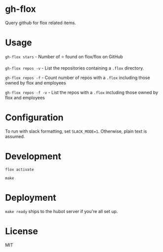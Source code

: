# gh-flox

Query github for flox related items.

# Usage

`gh-flox stars` - Number of :star: found on flox/flox on GitHub

`gh-flox repos -v` - List the repositories containing a `.flox` directory.

`gh-flox repos -f` - Count number of repos with a `.flox` including those owned by flox and employees

`gh-flox repos -f -v` - List the repos with a `.flox` including those owned by flox and employees

# Configuration

To run with slack formatting, set `SLACK_MODE=1`. Otherwise, plain text is assumed.

# Development

`flox activate`

`make`

# Deployment

`make ready` ships to the hubot server if you're all set up. 

# License
MIT
